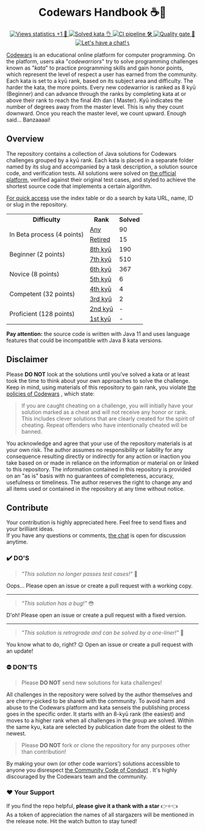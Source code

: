 <h1 align="center">Codewars Handbook ☕️🚀</h1>

<p align="center">
   <a href="https://hits.seeyoufarm.com/api/count/graph/dailyhits.svg?url=https://github.com/ParanoidUser/codewars-handbook">
       <img src="https://img.shields.io/badge/dynamic/xml?color=success&label=views&query=//*[name()=%27text%27][3]&url=https://hits.seeyoufarm.com/api/count/incr/badge.svg?url=https%3A%2F%2Fgithub.com%2FParanoidUser%2Fcodewars-handbook"
           title="Views statistics +1 👀">
   </a>
   <a href="https://www.codewars.com">
      <img src="https://img.shields.io/badge/solved%20kata-1184-red.svg"
           title="Solved kata 👌">
   </a>
   <a href="https://github.com/ParanoidUser/codewars-handbook">
      <img src="https://img.shields.io/github/workflow/status/ParanoidUser/codewars-handbook/CI"
           title="CI pipeline 🛠">
   </a>
   <a href="https://sonarcloud.io/dashboard?id=codewars-handbook">
      <img src="https://img.shields.io/sonar/alert_status/codewars-handbook?server=https%3A%2F%2Fsonarcloud.io"
           title="Quality gate 🔎">
   </a>
   <a href="https://gitter.im/ParanoidUser/codewars-handbook">
      <img src="https://img.shields.io/gitter/room/ParanoidUser/codewars-handbook?color=49c39e"
           title="Let's have a chat! 📞">
   </a>
<p>

[Codewars](https://www.codewars.com) is an educational online platform for computer programming. On
the platform, users aka "*codewarriors*" try to solve programming challenges known as "*kata*" to
practice programming skills and gain honor points, which represent the level of respect a user has
earned from the community. Each kata is set to a kyū rank, based on its subject area and difficulty.
The harder the kata, the more points. Every new codewarrior is ranked as 8 kyū (Beginner) and can
advance through the ranks by completing kata at or above their rank to reach the final 4th dan (
Master). Kyū indicates the number of degrees away from the master level. This is why they count
downward. Once you reach the master level, we count upward. Enough said... Banzaaaai!

## Overview

The repository contains a collection of Java solutions for Codewars challenges grouped by a kyū
rank. Each kata is placed in a separate folder named by its slug and accompanied by a task
description, a solution source code, and verification tests. All solutions were solved
on [the official platform](https://www.codewars.com), verified against their original test cases,
and styled to achieve the shortest source code that implements a certain algorithm.

<ins>For quick access</ins> use the index table or do a search by kata URL, name, ID or slug in the
repository.

<table>
   <tbody>
      <tr>
         <th>Difficulty</th>
         <th>Rank</th>
         <th>Solved</th>
      </tr>
      <tr>
         <td rowspan=2>In Beta process (4 points)</td>
         <td>
            <a href="/kata/beta/index.md"
               title="All published kata which are waiting for community approval and difficulty ranking">Any
            </a>
         </td>
         <td>90</td>
      </tr>
      <tr>
         <td>
            <a href="/kata/retired/index.md" 
               title="Low-quality kata with a low satisfaction rate">Retired
            </a>
         </td>
         <td>15</td>
      </tr>
      <tr>
         <td rowspan=2>Beginner (2 points)</td>
         <td>
            <a href="/kata/8-kyu/index.md"
               title="- Defining a simple function (i.e. hello world)&#13;- Basic variable assignments&#13;- Fixing basic syntax issues&#13;- Trivial algorithms such as basic if/else statements">8th kyū
            </a>
         </td>
         <td>190</td>
      </tr>
      <tr>
         <td>
            <a href="/kata/7-kyu/index.md"
               title="- Iterating arrays and returning a subset of values&#13;- Basic data type manipulations&#13;- Basic functional or object-oriented concepts&#13;- Basic Regular Expressions">7th kyū
            </a>
         </td>
         <td>510</td>
      </tr>
      <tr>
         <td rowspan=2>Novice (8 points)</td>
         <td>
            <a href="/kata/6-kyu/index.md"
               title="- Complex language features (closures, scopes, monads, etc)&#13;- Complex OOP/Functional concepts&#13;- Basic Design Patterns&#13;- Complex Regular Expressions">6th kyū
            </a>
         </td>
         <td>367</td>
      </tr>
      <tr>
         <td>
            <a href="/kata/5-kyu/index.md"
               title="- Complex language features that require mature OOP/Functional concepts&#13;- Advanced OOP/Functional concepts&#13;- Complex Design Patterns&#13;- Advanced regular expression usage">5th kyū
            </a>
         </td> 
         <td>6</td>
      </tr>
      <tr>
         <td rowspan=2>Competent (32 points)</td>
         <td>
            <a href="/kata/4-kyu/index.md"
               title="- Computer science concepts utilizing complex algorithms&#13;- Advanced design patterns&#13;- Understanding intricate business requirements&#13;- Advanced concepts such as concurrency, parallelism, meta programming and cryptography">4th kyū
            </a>
         </td>
         <td>4</td>
      </tr>
      <tr>
         <td>
            <a href="/kata/3-kyu/index.md"
               title="- Computer science concepts utilizing advanced algorithms&#13;- Ability to implement advanced requirements in a scalable fashion&#13;- Basic AI/machine learning algorithms&#13;- Detailed usage of advanced concepts such as concurrency, parallelism and cryptography">3rd kyū
            </a>
         </td>
         <td>2</td>
      </tr>
      <tr>
         <td rowspan=2>Proficient (128 points)</td>
         <td>
            <a href="/kata/2-kyu/index.md"
               title="- Complex AI/machine learning algorithms&#13;- Reverse engineering techniques&#13;- Basic interpreters and compilers&#13;- Basic mini-programs with multiple feature requirements (such as a basic markdown parser)">2nd kyū
            </a>
         </td>
         <td>-</td>
      </tr>
      <tr>
         <td>
            <a href="/kata/1-kyu/index.md" 
               title="- Advanced AI/machine learning algorithms&#13;- Complex interpreters and compilers&#13;- Complex Mini-programs with multiple feature requirements (such as a complete markdown parser)">1st kyū
            </a>
         </td>
         <td>-</td>
      </tr>
   </tbody>
</table>

**Pay attention:** the source code is written with Java 11 and uses language features that could be
incompatible with Java 8 kata versions.

## Disclaimer

Please **DO NOT** look at the solutions until you've solved a kata or at least took the time to
think about your own approaches to solve the challenge. Keep in mind, using materials of this
repository to gain rank, you
violate [the policies of Codewars](https://github.com/Codewars/codewars.com/wiki/Community-Code-of-Conduct#policy)
, which state:
> If you are caught cheating on a challenge, you will initially have your solution marked as a cheat
> and will not receive any honor or rank. This includes clever solutions that are clearly created
> for
> the spirit of cheating. Repeat offenders who have intentionally cheated will be banned.

You acknowledge and agree that your use of the repository materials is at your own risk. The author
assumes no responsibility or liability for any consequence resulting directly or indirectly for any
action or inaction you take based on or made in reliance on the information or material on or linked
to this repository. The information contained in this repository is provided on an "as is" basis
with no guarantees of completeness, accuracy, usefulness or timeliness. The author reserves the
right to change any and all items used or contained in the repository at any time without notice.

## Contribute

Your contribution is highly appreciated here. Feel free to send fixes and your brilliant ideas.  
If you have any questions or comments, [the chat](https://gitter.im/paranoiduser/codewars-handbook)
is open for discussion anytime.

### ✔️ DO'S

> *"This solution no longer passes test cases!"* 😤

Oops... Please open an issue or create a pull request with a working copy.

---
> *"This solution has a bug!"* 😳

D'oh! Please open an issue or create a pull request with a fixed version.

---
> *"This solution is retrograde and can be solved by a one-liner!"* 🤔

You know what to do, right? 😉 Open an issue or create a pull request with an update!

### ⛔ DON'TS

> Please **DO NOT** send new solutions for kata challenges!

All challenges in the repository were solved by the author themselves and are cherry-picked to be
shared with the community. To avoid harm and abuse to the Codewars platform and kata senseis the
publishing process goes in the specific order. It starts with an 8-kyū rank (the easiest) and moves
to a higher rank when all challenges in the group are solved. Within the same kyu, kata are selected
by publication date from the oldest to the newest.

> Please **DO NOT** fork or clone the repository for any purposes other than contribution!

By making your own (or other code warriors') solutions accessible to anyone you
disrespect [the Community Code of Conduct](https://github.com/Codewars/codewars.com/wiki/Community-Code-of-Conduct)
. It's highly discouraged by the Codewars team and the community.

### ❤️ Your Support

If you find the repo helpful, **please give it a thank with a
star** <span title="↑↑↑ hit that button ↑↑↑">👉⭐👈</span>  
As a token of appreciation the names of all stargazers will be mentioned in the release note. Hit
the watch button to stay tuned!  
